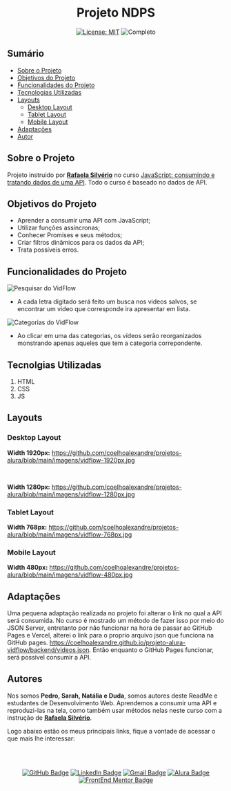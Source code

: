 <h1 align="center"> Projeto NDPS </h1>

<p align="center">  </p>

<div align="center">

  <a href="https://github.com/coelhoalexandre/projeto-alura-vidflow/blob/main/LICENSE" target="_blank"><img src="https://img.shields.io/badge/License-MIT-yellow.svg" alt="License: MIT"></a> <img src="https://img.shields.io/badge/Completo-lightgreen.svg" alt="Completo">

</div>

## Sumário

- [Sobre o Projeto](#sobre-o-projeto)
- [Objetivos do Projeto](#objetivos-do-projeto)
- [Funcionalidades do Projeto](#funcionalidades-do-projeto)
- [Tecnologias Utilizadas](#tecnolgias-utilizadas)
- [Layouts](#layouts)
  - [Desktop Layout](#desktop-layout)
  - [Tablet Layout](#tablet-layout)
  - [Mobile Layout](#mobile-layout)
- [Adaptações](#adaptações)
- [Autor](#autor)

## Sobre o Projeto

Projeto instruido por [**Rafaela Silvério**](https://github.com/rafaelasilverio) no curso [JavaScript: consumindo e tratando dados de uma API](https://cursos.alura.com.br/course/javascript-consumindo-tratando-dados-uma-api). Todo o curso é baseado no dados de API.

## Objetivos do Projeto

- Aprender a consumir uma API com JavaScript;
- Utilizar funções assíncronas;
- Conhecer Promises e seus métodos;
- Criar filtros dinâmicos para os dados da API;
- Trata possíveis erros.

## Funcionalidades do Projeto

<img src="https://github.com/coelhoalexandre/projetos-alura/blob/main/imagens/vidflow-pesquisar.png" alt="Pesquisar do VidFlow">

- A cada letra digitado será feito um busca nos videos salvos, se encontrar um video que corresponde ira apresentar em lista.
  
<img src="https://github.com/coelhoalexandre/projetos-alura/blob/main/imagens/vidflow-topicos.png" alt="Categorias do VidFlow">

- Ao clicar em uma das categorias, os vídeos serão reorganizados monstrando apenas aqueles que tem a categoria correpondente.

## Tecnolgias Utilizadas

1. HTML
2. CSS
3. JS

## Layouts

### Desktop Layout

**Width 1920px:** https://github.com/coelhoalexandre/projetos-alura/blob/main/imagens/vidflow-1920px.jpg

<br>

**Width 1280px:** https://github.com/coelhoalexandre/projetos-alura/blob/main/imagens/vidflow-1280px.jpg

### Tablet Layout

**Width 768px:** https://github.com/coelhoalexandre/projetos-alura/blob/main/imagens/vidflow-768px.jpg

### Mobile Layout

**Width 480px:** https://github.com/coelhoalexandre/projetos-alura/blob/main/imagens/vidflow-480px.jpg

## Adaptações

Uma pequena adaptação realizada no projeto foi alterar o link no qual a API será consumida. No curso é mostrado um método de fazer isso por meio do JSON Server, entretanto por não funcionar na hora de passar ao GitHub Pages e Vercel, alterei o link para o proprio arquivo json que funciona na GitHub pages. https://coelhoalexandre.github.io/projeto-alura-vidflow/backend/videos.json. Então enquanto o GitHub Pages funcionar, será possivel consumir a API.

## Autores
Nos somos **Pedro, Sarah, Natália e Duda**, somos autores deste ReadMe e estudantes de Desenvolvimento Web. Aprendemos a consumir uma API e reproduzi-las na tela, como também usar métodos nelas neste curso com a instrução de [**Rafaela Silvério**](https://github.com/rafaelasilverio).

Logo abaixo estão os meus principais links, fique a vontade de acessar o que mais lhe interessar:

<br>

<br>

<div align="center">

<a href = "https://github.com/coelhoalexandre"><img src="https://img.shields.io/badge/GitHub-%23333?style=for-the-badge&logo=github&logoColor=white" alt="GitHub Badge"></a>
<a href="https://www.linkedin.com/in/-coelhoalexandre/" target="_blank"><img src="https://img.shields.io/badge/-LinkedIn-%230077B5?style=for-the-badge&logo=linkedin&logoColor=white" alt="LinkedIn Badge"></a>
<a href = "mailto:alexandrecoelhocontato@gmail.com" target="_blank"><img src="https://img.shields.io/badge/-Gmail-critical?style=for-the-badge&logo=gmail&logoColor=white" target="_blank" alt="Gmail Badge"></a>
<a href = "https://cursos.alura.com.br/user/coelhoalexandre" target="_blank"><img src="https://img.shields.io/badge/Alura-0747a6?style=for-the-badge&logo=alura&logoColor=white" target="_blank" alt="Alura Badge"></a>
<a href = "https://www.frontendmentor.io/profile/coelhoalexandre" target="_blank"><img src="https://img.shields.io/badge/Frontend_Mentor-white?style=for-the-badge&logo=frontendmentor&logoColor=blue" alt="FrontEnd Mentor Badge">
